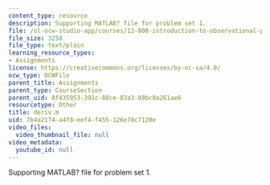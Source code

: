 ```yaml
---
content_type: resource
description: Supporting MATLAB? file for problem set 1.
file: /ol-ocw-studio-app/courses/12-808-introduction-to-observational-physical-oceanography-fall-2004/7b4a2174a4f8eef4f455126e78c7120e_deriv.m
file_size: 3258
file_type: text/plain
learning_resource_types:
- Assignments
license: https://creativecommons.org/licenses/by-nc-sa/4.0/
ocw_type: OCWFile
parent_title: Assignments
parent_type: CourseSection
parent_uid: 8f435953-391c-88ce-83a3-88bc9a261ae6
resourcetype: Other
title: deriv.m
uid: 7b4a2174-a4f8-eef4-f455-126e78c7120e
video_files:
  video_thumbnail_file: null
video_metadata:
  youtube_id: null
---
```

Supporting MATLAB? file for problem set 1.
